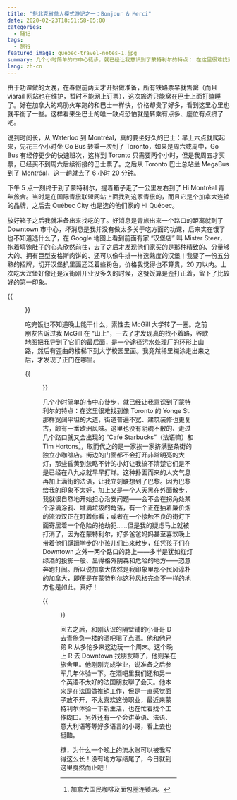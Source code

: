 ```yaml
---
title: "魁北克省单人模式游记之一：Bonjour & Merci"
date: 2020-02-23T18:51:58-05:00
categories:
  - 随记
tags:
  - 旅行
featured_image: quebec-travel-notes-1.jpg
summary: 几个小时简单的市中心徒步，就已经让我意识到了蒙特利尔的特点： 在这里很难找到像多伦多的 Yonge St. 那样宽阔平坦的大道， 街道普遍不宽、建筑装修也更复古，颇有一番欧洲风味。
lang: zh-cn
---
```


由于功课做的太晚，在春假前两天才开始做准备，所有铁路票早就售罄（而且 viarail 网站也在维护，暂时不能网上订票），这次旅游只能窝在巴士上面打瞌睡了。好在加拿大的鸡肋火车跑的和巴士一样快，价格却贵了好多，看到这里心里也就平衡了一些。这样看来坐巴士的唯一缺点恐怕就是转乘有点多、座位有点挤了吧。

说到时间长，从 Waterloo 到 Montréal，真的要坐好久的巴士：早上六点就爬起来，先花三个小时坐 Go Bus 转乘一次到了 Toronto，如果是周六或周中，Go Bus 有经停更少的快速班次，这样到 Toronto 只需要两个小时，但是我周五才买票，已经买不到周六后续衔接的巴士票了。之后从 Toronto 巴士总站坐 MegaBus 到了 Montréal，这一趟就去了 6 小时 20 分钟。

下午 5 点一刻终于到了蒙特利尔，提着箱子走了一公里左右到了 Hi Montréal 青年旅舍。当时是在国际青旅联盟网站上面找到这家青旅的，而且它是个加拿大连锁的品牌，之后去 Québec City 也是选的他们家的 Hi Québec。

放好箱子之后我就准备出来找吃的了。好消息是青旅出来一个路口的距离就到了 Downtown 市中心，坏消息是我并没有做太多关于吃方面的功课，后来实在饿了也不知道选什么了，在 Google 地图上看到前面有家 “汉堡店” 叫 Mister Steer，抱着填饱肚子的心态欣然前往，去了之后才发现他们家买的是那种精致的、分量够大的、拥有巨型安格斯肉饼的、还可以像牛排一样选熟度的汉堡！我要了一份五分熟的招牌，切开汉堡扒里面还泛着些粉色，价格我觉得也不算贵，20 刀以内。上次吃大汉堡好像还是汉街刚开业没多久的时候，这餐饭算是歪打正着，留下了比较好的第一印象。

{{<figure src="mister_steer.jpg" alt="Mister Steer">}}

吃完饭也不知道晚上能干什么，索性去 McGill 大学转了一圈。之前朋友告诉过我 McGill 在 “山上”，一去了才发现真的找不着路，谷歌地图把我导到了它们的最后面，是一个途径污水处理厂的环形上山路，然后有歪曲的楼梯下到大学校园里面。我竟然稀里糊涂走出来之后，才发现了正门在哪里。


{{<figure src="peel_street.jpg" caption="上坡前 Peel Street 的一个路口，这一瞬间环境灯光非常漂亮，赶紧抓拍了下来，完全不用滤镜修饰" alt="Peel Street 路口" width="60%">}}

几个小时简单的市中心徒步，就已经让我意识到了蒙特利尔的特点：在这里很难找到像 Toronto 的 Yonge St. 那样宽阔平坦的大道，街道普遍不宽、建筑装修也更复古，颇有一番欧洲风味。这里也没有阴魂不散的、走过几个路口就又会出现的 “Café Starbucks”（法语嘛）和 Tim Hortons[^1]，取而代之的是一家挨一家挤满整条街的独立小咖啡店。街边的门面都不会打开非常明亮的大灯，那些昏黄到忽略不计的小灯让我搞不清楚它们是不是已经在八九点就早早打烊。这种扑面而来的人文气息再加上满街的法语，让我立刻联想到了巴黎。因为巴黎给我的印象不太好，加上又是一个人天黑在外面散步，我就很自然地开始担心治安问题——会不会在拐角处某个涂满涂鸦、堆满垃圾的角落，有一个正在抽着廉价烟的流浪汉正在盯着你看；或者在一个接触不良的街灯下面寄居着一个危险的抢劫犯……但是我的疑虑马上就被打消了，因为在蒙特利尔，好多爸爸妈妈甚至喜欢晚上带着他们蹒跚学步的小孩儿们出来散步，任凭孩子们在 Downtown 之外一两个路口的路上——多半是犹如红灯绿酒的投影一般、显得格外阴森和危险的地方——恣意奔跑打闹。所以说加拿大依然是我印象里那个民风淳朴的加拿大，即便是在蒙特利尔这种风格完全不一样的地方也是如此。真好！

{{<figure src="downtown.jpg" alt="Downtown" width="60%">}}

回去之后，和刚认识的隔壁铺的小哥哥 D 去青旅负一楼的酒吧喝了点酒。他和他兄弟 R 从多伦多来这边玩一个周末。这个晚上 R 去 Downtown 找朋友嗨了，他则呆在旅舍里。他刚刚完成学业，说准备之后参军几年体验一下。在酒吧里我们还和另一个英语不太好的法国朋友聊了会天。他本来是在法国做推销工作，但是一直感觉面子放不开，不太喜欢这份职业，最近来蒙特利尔体验一下新生活，也在忙着找个工作糊口。另外还有一个会讲英语、法语、意大利语等等好多语言的小哥，看上去也挺酷。

糙，为什么一个晚上的流水账可以被我写得这么长！没有地方写结尾了，今日就到这里戛然而止吧！

[^1]: 加拿大国民咖啡及面包圈连锁店。
